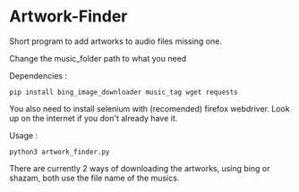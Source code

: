 # Artwork-Finder
Short program to add artworks to audio files missing one.

Change the music_folder path to what you need

Dependencies : 

`pip install bing_image_downloader music_tag wget requests`

You also need to install selenium with (recomended) firefox webdriver. Look up on the internet if you don't already have it.

Usage :

`python3 artwork_finder.py`

There are currently 2 ways of downloading the artworks, using bing or shazam, both use the file name of the musics.
